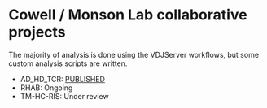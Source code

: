 # Cowell / Monson Lab collaborative projects

The majority of analysis is done using the VDJServer workflows, but
some custom analysis scripts are written.

- AD_HD_TCR: [PUBLISHED](https://pubmed.ncbi.nlm.nih.gov/34848502/)
- RHAB: Ongoing
- TM-HC-RIS: Under review
